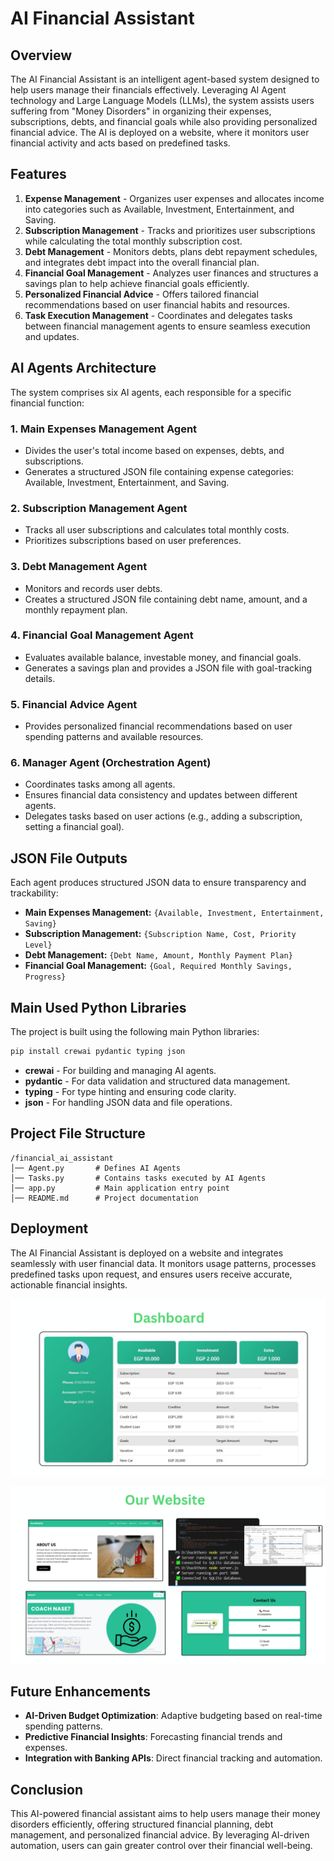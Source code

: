 # AI Financial Assistant

## Overview

The AI Financial Assistant is an intelligent agent-based system designed to help users manage their financials effectively. Leveraging AI Agent technology and Large Language Models (LLMs), the system assists users suffering from "Money Disorders" in organizing their expenses, subscriptions, debts, and financial goals while also providing personalized financial advice. The AI is deployed on a website, where it monitors user financial activity and acts based on predefined tasks.

## Features

1. **Expense Management** - Organizes user expenses and allocates income into categories such as Available, Investment, Entertainment, and Saving.
2. **Subscription Management** - Tracks and prioritizes user subscriptions while calculating the total monthly subscription cost.
3. **Debt Management** - Monitors debts, plans debt repayment schedules, and integrates debt impact into the overall financial plan.
4. **Financial Goal Management** - Analyzes user finances and structures a savings plan to help achieve financial goals efficiently.
5. **Personalized Financial Advice** - Offers tailored financial recommendations based on user financial habits and resources.
6. **Task Execution Management** - Coordinates and delegates tasks between financial management agents to ensure seamless execution and updates.

## AI Agents Architecture

The system comprises six AI agents, each responsible for a specific financial function:

### 1. **Main Expenses Management Agent**

- Divides the user's total income based on expenses, debts, and subscriptions.
- Generates a structured JSON file containing expense categories: Available, Investment, Entertainment, and Saving.

### 2. **Subscription Management Agent**

- Tracks all user subscriptions and calculates total monthly costs.
- Prioritizes subscriptions based on user preferences.

### 3. **Debt Management Agent**

- Monitors and records user debts.
- Creates a structured JSON file containing debt name, amount, and a monthly repayment plan.

### 4. **Financial Goal Management Agent**

- Evaluates available balance, investable money, and financial goals.
- Generates a savings plan and provides a JSON file with goal-tracking details.

### 5. **Financial Advice Agent**

- Provides personalized financial recommendations based on user spending patterns and available resources.

### 6. **Manager Agent** (Orchestration Agent)

- Coordinates tasks among all agents.
- Ensures financial data consistency and updates between different agents.
- Delegates tasks based on user actions (e.g., adding a subscription, setting a financial goal).

## JSON File Outputs

Each agent produces structured JSON data to ensure transparency and trackability:

- **Main Expenses Management:** `{Available, Investment, Entertainment, Saving}`
- **Subscription Management:** `{Subscription Name, Cost, Priority Level}`
- **Debt Management:** `{Debt Name, Amount, Monthly Payment Plan}`
- **Financial Goal Management:** `{Goal, Required Monthly Savings, Progress}`

## Main Used Python Libraries

The project is built using the following main Python libraries:

```bash
pip install crewai pydantic typing json
```

- **crewai** - For building and managing AI agents.
- **pydantic** - For data validation and structured data management.
- **typing** - For type hinting and ensuring code clarity.
- **json** - For handling JSON data and file operations.

## Project File Structure

```
/financial_ai_assistant
│── Agent.py       # Defines AI Agents
│── Tasks.py       # Contains tasks executed by AI Agents
│── app.py         # Main application entry point
│── README.md      # Project documentation
```

## Deployment

The AI Financial Assistant is deployed on a website and integrates seamlessly with user financial data. It monitors usage patterns, processes predefined tasks upon request, and ensures users receive accurate, actionable financial insights.

![](./imgs/dashboard.png)

![](./imgs/landing_page.png)

## Future Enhancements

- **AI-Driven Budget Optimization**: Adaptive budgeting based on real-time spending patterns.
- **Predictive Financial Insights**: Forecasting financial trends and expenses.
- **Integration with Banking APIs**: Direct financial tracking and automation.

## Conclusion

This AI-powered financial assistant aims to help users manage their money disorders efficiently, offering structured financial planning, debt management, and personalized financial advice. By leveraging AI-driven automation, users can gain greater control over their financial well-being.